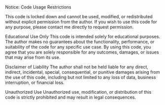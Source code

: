 Notice: Code Usage Restrictions

This code is locked down and cannot be used, modified, or redistributed without explicit permission from the author. If you wish to use this code for any purpose, please contact me directly to request permission.

Educational Use Only
This code is intended solely for educational purposes. The author makes no guarantees about the functionality, performance, or suitability of the code for any specific use case. By using this code, you agree that you are solely responsible for any outcomes, damages, or issues that may arise from its use.

Disclaimer of Liability
The author shall not be held liable for any direct, indirect, incidental, special, consequential, or punitive damages arising from the use of this code, including but not limited to any loss of data, business interruption, or financial loss.

Unauthorized Use
Unauthorized use, modification, or distribution of this code is strictly prohibited and may result in legal consequences.

